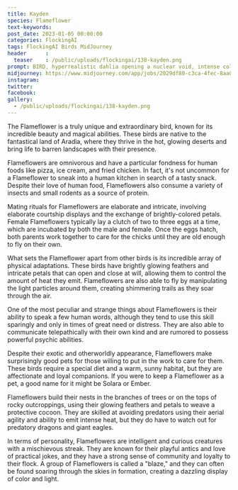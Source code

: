 ```yaml
---
title: Kayden
species: Flameflower
text-keywords: 
post_date: 2023-01-05 00:00:00
categories: FlockingAI
tags: FlockingAI Birds MidJourney 
header      :
  teaser    : /public/uploads/flockingai/138-kayden.png
prompt: BIRD, hyperrealistic dahlia opening a nuclear void, intense colors, flying lights, intricately stunning petals,
midjourney: https://www.midjourney.com/app/jobs/2029df80-c3ca-4fec-8aa0-57d6eab94023
instagram: 
twitter: 
facebook: 
gallery: 
  - /public/uploads/flockingai/138-kayden.png
---
```


The Flameflower is a truly unique and extraordinary bird, known for its incredible beauty and magical abilities. These birds are native to the fantastical land of Aradia, where they thrive in the hot, glowing deserts and bring life to barren landscapes with their presence.

Flameflowers are omnivorous and have a particular fondness for human foods like pizza, ice cream, and fried chicken. In fact, it's not uncommon for a Flameflower to sneak into a human kitchen in search of a tasty snack. Despite their love of human food, Flameflowers also consume a variety of insects and small rodents as a source of protein.

Mating rituals for Flameflowers are elaborate and intricate, involving elaborate courtship displays and the exchange of brightly-colored petals. Female Flameflowers typically lay a clutch of two to three eggs at a time, which are incubated by both the male and female. Once the eggs hatch, both parents work together to care for the chicks until they are old enough to fly on their own.

What sets the Flameflower apart from other birds is its incredible array of physical adaptations. These birds have brightly glowing feathers and intricate petals that can open and close at will, allowing them to control the amount of heat they emit. Flameflowers are also able to fly by manipulating the light particles around them, creating shimmering trails as they soar through the air.

One of the most peculiar and strange things about Flameflowers is their ability to speak a few human words, although they tend to use this skill sparingly and only in times of great need or distress. They are also able to communicate telepathically with their own kind and are rumored to possess powerful psychic abilities.

Despite their exotic and otherworldly appearance, Flameflowers make surprisingly good pets for those willing to put in the work to care for them. These birds require a special diet and a warm, sunny habitat, but they are affectionate and loyal companions. If you were to keep a Flameflower as a pet, a good name for it might be Solara or Ember.

Flameflowers build their nests in the branches of trees or on the tops of rocky outcroppings, using their glowing feathers and petals to weave a protective cocoon. They are skilled at avoiding predators using their aerial agility and ability to emit intense heat, but they do have to watch out for predatory dragons and giant eagles.

In terms of personality, Flameflowers are intelligent and curious creatures with a mischievous streak. They are known for their playful antics and love of practical jokes, and they have a strong sense of community and loyalty to their flock. A group of Flameflowers is called a "blaze," and they can often be found soaring through the skies in formation, creating a dazzling display of color and light.
